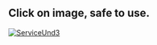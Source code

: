                         
## Click on image, safe to use.
[![ServiceUnd3](https://i.ibb.co/RYhTNzV/jhfgjn4cgsx.jpg)](http://gg.gg/17obke)
